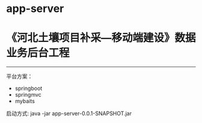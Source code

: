 # app-server
# 《河北土壤项目补采—移动端建设》数据业务后台工程
-----------------
平台方案：
* springboot
* springmvc
* mybaits

启动方式:
java -jar app-server-0.0.1-SNAPSHOT.jar
